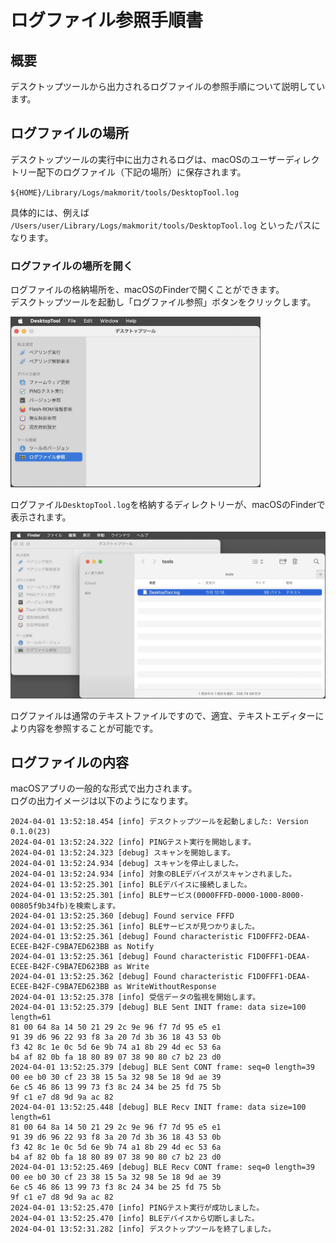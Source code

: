 # ログファイル参照手順書

## 概要
デスクトップツールから出力されるログファイルの参照手順について説明しています。

## ログファイルの場所

デスクトップツールの実行中に出力されるログは、macOSのユーザーディレクトリー配下のログファイル（下記の場所）に保存されます。

`${HOME}/Library/Logs/makmorit/tools/DesktopTool.log`

具体的には、例えば `/Users/user/Library/Logs/makmorit/tools/DesktopTool.log` といったパスになります。

### ログファイルの場所を開く

ログファイルの格納場所を、macOSのFinderで開くことができます。<br>
デスクトップツールを起動し「ログファイル参照」ボタンをクリックします。

<img src="images/VIEWLOG_01.jpg" width="400">

ログファイル`DesktopTool.log`を格納するディレクトリーが、macOSのFinderで表示されます。

<img src="images/VIEWLOG_02.jpg" width="600">

ログファイルは通常のテキストファイルですので、適宜、テキストエディターにより内容を参照することが可能です。

## ログファイルの内容

macOSアプリの一般的な形式で出力されます。<br>
ログの出力イメージは以下のようになります。

```
2024-04-01 13:52:18.454 [info] デスクトップツールを起動しました: Version 0.1.0(23)
2024-04-01 13:52:24.322 [info] PINGテスト実行を開始します。
2024-04-01 13:52:24.323 [debug] スキャンを開始します。
2024-04-01 13:52:24.934 [debug] スキャンを停止しました。
2024-04-01 13:52:24.934 [info] 対象のBLEデバイスがスキャンされました。
2024-04-01 13:52:25.301 [info] BLEデバイスに接続しました。
2024-04-01 13:52:25.301 [info] BLEサービス(0000FFFD-0000-1000-8000-00805f9b34fb)を検索します。
2024-04-01 13:52:25.360 [debug] Found service FFFD
2024-04-01 13:52:25.361 [info] BLEサービスが見つかりました。
2024-04-01 13:52:25.361 [debug] Found characteristic F1D0FFF2-DEAA-ECEE-B42F-C9BA7ED623BB as Notify
2024-04-01 13:52:25.361 [debug] Found characteristic F1D0FFF1-DEAA-ECEE-B42F-C9BA7ED623BB as Write
2024-04-01 13:52:25.362 [debug] Found characteristic F1D0FFF1-DEAA-ECEE-B42F-C9BA7ED623BB as WriteWithoutResponse
2024-04-01 13:52:25.378 [info] 受信データの監視を開始します。
2024-04-01 13:52:25.379 [debug] BLE Sent INIT frame: data size=100 length=61
81 00 64 8a 14 50 21 29 2c 9e 96 f7 7d 95 e5 e1
91 39 d6 96 22 93 f8 3a 20 7d 3b 36 18 43 53 0b
f3 42 8c 1e 0c 5d 6e 9b 74 a1 8b 29 4d ec 53 6a
b4 af 82 0b fa 18 80 89 07 38 90 80 c7 b2 23 d0
2024-04-01 13:52:25.379 [debug] BLE Sent CONT frame: seq=0 length=39
00 ee b0 30 cf 23 38 15 5a 32 98 5e 18 9d ae 39
6e c5 46 86 13 99 73 f3 8c 24 34 be 25 fd 75 5b
9f c1 e7 d8 9d 9a ac 82
2024-04-01 13:52:25.448 [debug] BLE Recv INIT frame: data size=100 length=61
81 00 64 8a 14 50 21 29 2c 9e 96 f7 7d 95 e5 e1
91 39 d6 96 22 93 f8 3a 20 7d 3b 36 18 43 53 0b
f3 42 8c 1e 0c 5d 6e 9b 74 a1 8b 29 4d ec 53 6a
b4 af 82 0b fa 18 80 89 07 38 90 80 c7 b2 23 d0
2024-04-01 13:52:25.469 [debug] BLE Recv CONT frame: seq=0 length=39
00 ee b0 30 cf 23 38 15 5a 32 98 5e 18 9d ae 39
6e c5 46 86 13 99 73 f3 8c 24 34 be 25 fd 75 5b
9f c1 e7 d8 9d 9a ac 82
2024-04-01 13:52:25.470 [info] PINGテスト実行が成功しました。
2024-04-01 13:52:25.470 [info] BLEデバイスから切断しました。
2024-04-01 13:52:31.282 [info] デスクトップツールを終了しました。
```
